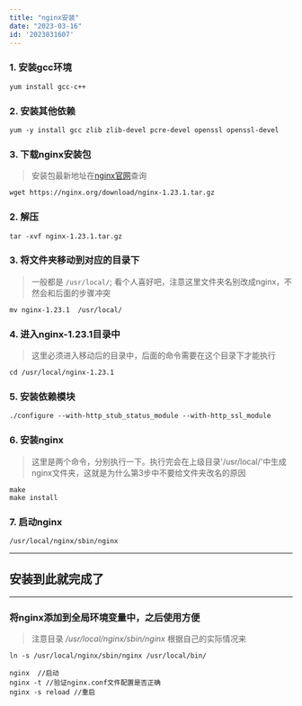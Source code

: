 ```yaml
---
title: "nginx安装"
date: "2023-03-16"
id: '2023031607'
---
```


### 1. 安装gcc环境
```
yum install gcc-c++
```

### 2. 安装其他依赖
```
yum -y install gcc zlib zlib-devel pcre-devel openssl openssl-devel
```

### 3. 下载nginx安装包

> 安装包最新地址在[nginx官网](https://nginx.org/download/)查询 

```
wget https://nginx.org/download/nginx-1.23.1.tar.gz
```

### 2. 解压

```
tar -xvf nginx-1.23.1.tar.gz
```

### 3. 将文件夹移动到对应的目录下

> 一般都是 `/usr/local/`; 看个人喜好吧，注意这里文件夹名别改成nginx，不然会和后面的步骤冲突

```
mv nginx-1.23.1  /usr/local/
```

### 4. 进入nginx-1.23.1目录中
> 这里必须进入移动后的目录中，后面的命令需要在这个目录下才能执行
```
cd /usr/local/nginx-1.23.1
```
### 5. 安装依赖模块
```
./configure --with-http_stub_status_module --with-http_ssl_module
```

### 6. 安装nginx
> 这里是两个命令，分别执行一下。执行完会在上级目录'/usr/local/'中生成nginx文件夹，这就是为什么第3步中不要给文件夹改名的原因
```
make
make install
```

### 7. 启动nginx
```
/usr/local/nginx/sbin/nginx 
```
---
## 安装到此就完成了
---

### 将nginx添加到全局环境变量中，之后使用方便
> 注意目录 */usr/local/nginx/sbin/nginx* 根据自己的实际情况来
```
ln -s /usr/local/nginx/sbin/nginx /usr/local/bin/
```

```
nginx  //启动
nginx -t //验证nginx.conf文件配置是否正确
nginx -s reload //重启
```